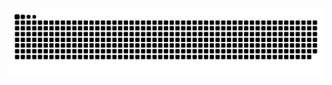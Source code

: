 <picture>
  <source media="(prefers-color-scheme: dark)" srcset="https://raw.githubusercontent.com/lagessiehcs/lagessiehcs/output/github-contribution-grid-snake-dark.svg">
  <source media="(prefers-color-scheme: light)" srcset="https://raw.githubusercontent.com/lagessiehcs/lagessiehcs/output/github-contribution-grid-snake.svg">
  <img alt="github contribution grid snake animation" src="https://raw.githubusercontent.com/lagessiehcs/lagessiehcs/output/github-contribution-grid-snake.svg">
</picture>
